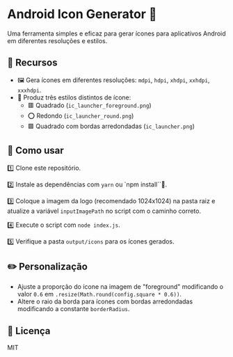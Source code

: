 # Android Icon Generator 📱

Uma ferramenta simples e eficaz para gerar ícones para aplicativos Android em diferentes resoluções e estilos.

## 🌟 Recursos

- 🖼️ Gera ícones em diferentes resoluções: `mdpi`, `hdpi`, `xhdpi`, `xxhdpi`, `xxxhdpi`.
- 🎨 Produz três estilos distintos de ícone:
  - 🟥 Quadrado (`ic_launcher_foreground.png`)
  - ⭕ Redondo (`ic_launcher_round.png`)
  - 🟩 Quadrado com bordas arredondadas (`ic_launcher.png`)

## 🔧 Como usar

1️⃣ Clone este repositório.

2️⃣ Instale as dependências com `yarn` ou `npm install``.

3️⃣ Coloque a imagem da logo (recomendado 1024x1024) na pasta raiz e atualize a variável `inputImagePath` no script com o caminho correto.

4️⃣ Execute o script com `node index.js`.

5️⃣ Verifique a pasta `output/icons` para os ícones gerados.

## ✏️ Personalização

- Ajuste a proporção do ícone na imagem de "foreground" modificando o valor `0.6` em `.resize(Math.round(config.square * 0.6))`.
- Altere o raio da borda para ícones com bordas arredondadas modificando a constante `borderRadius`.

## 📜 Licença

MIT
